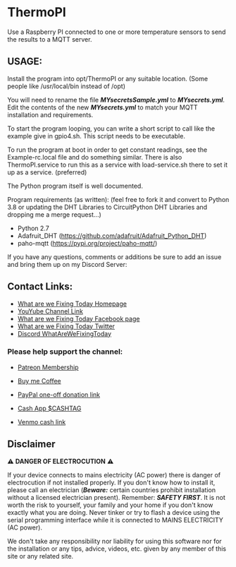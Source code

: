 # ThermoPI
Use a Raspberry PI connected to one or more temperature sensors to send the results to a MQTT server.

## USAGE:
Install the program into opt/ThermoPI or any suitable location. (Some people like /usr/local/bin instead of /opt)

You will need to rename the file ***MYsecretsSample.yml*** to ***MYsecrets.yml***.
Edit the contents of the new ***MYsecrets.yml*** to match your MQTT installation and requirements.

To start the program looping, you can write a short script to call like the example give in gpio4.sh.  This script needs to be executable.

To run the program at boot in order to get constant readings, 
    see the Example-rc.local file and do something similar.
    There is also ThermoPI.service to run this as a service with load-service.sh there to set it up as a service. (preferred)

The Python program itself is well documented.

Program requirements (as written):  (feel free to fork it and convert to Python 3.8 or updating the DHT Libraries to CircuitPython DHT Libraries and dropping me a merge request...)
+ Python 2.7 
+ Adafruit_DHT  (https://github.com/adafruit/Adafruit_Python_DHT)
+ paho-mqtt     (https://pypi.org/project/paho-mqtt/)

If you have any questions, comments or additions be sure to add an issue and bring them up on my Discord Server: 

## Contact Links:
* [What are we Fixing Today Homepage](https://www.WhatAreWeFixing.Today/)
* [YouYube Channel Link](https://bit.ly/WhatAreWeFixingTodaysYT)
* [What are we Fixing Today Facebook page](https://bit.ly/WhatAreWeFixingTodayFB)
* [What are we Fixing Today Twitter](https://bit.ly/WhatAreWeFixingTodayTW)
* [Discord WhatAreWeFixingToday](https://discord.gg/Uhmhu3B)

### Please help support the channel:

* [Patreon Membership](https://www.patreon.com/WhatAreWeFixingToday)

* [Buy me Coffee](https://www.buymeacoffee.com/SirGoodenough)
* [PayPal one-off donation link](https://www.paypal.me/SirGoodenough)
* [Cash App \$CASHTAG](https://cash.me/$SirGoodenough)
* [Venmo cash link](https://venmo.com/SirGoodenough)


## Disclaimer

:warning: **DANGER OF ELECTROCUTION** :warning:

If your device connects to mains electricity (AC power) there is danger of electrocution if not installed properly. If you don't know how to install it, please call an electrician (***Beware:*** certain countries prohibit installation without a licensed electrician present). Remember: _**SAFETY FIRST**_. It is not worth the risk to yourself, your family and your home if you don't know exactly what you are doing. Never tinker or try to flash a device using the serial programming interface while it is connected to MAINS ELECTRICITY (AC power).

We don't take any responsibility nor liability for using this software nor for the installation or any tips, advice, videos, etc. given by any member of this site or any related site.
